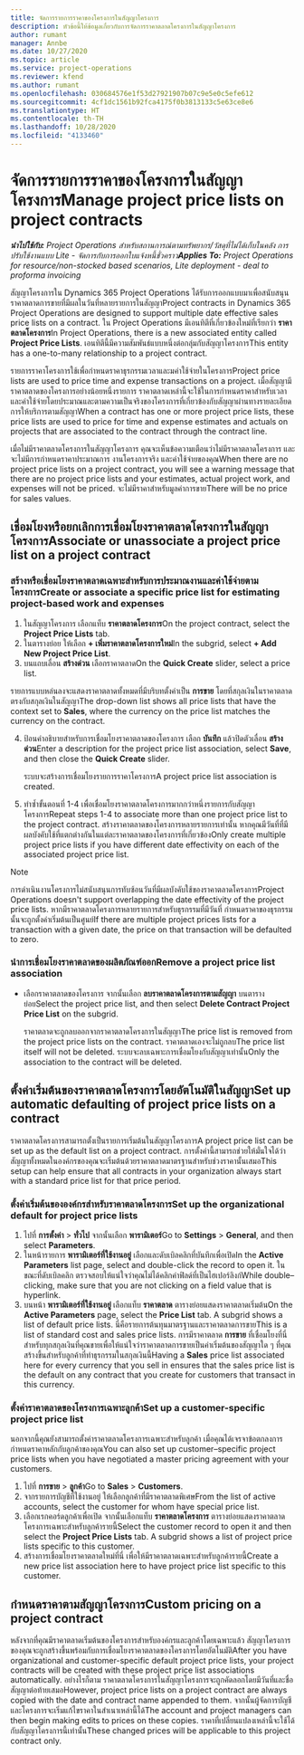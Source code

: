 ```yaml
---
title: จัดการรายการราคาของโครงการในสัญญาโครงการ
description: หัวข้อนี้ให้ข้อมูลเกี่ยวกับการจัดการราคาตลาดโครงการในสัญญาโครงการ
author: rumant
manager: Annbe
ms.date: 10/27/2020
ms.topic: article
ms.service: project-operations
ms.reviewer: kfend
ms.author: rumant
ms.openlocfilehash: 030684576e1f53d27921907b07c9e5e0c5efe612
ms.sourcegitcommit: 4cf1dc1561b92fca4175f0b3813133c5e63ce8e6
ms.translationtype: HT
ms.contentlocale: th-TH
ms.lasthandoff: 10/28/2020
ms.locfileid: "4133460"
---
```

# <a name="manage-project-price-lists-on-project-contracts"></a><span data-ttu-id="99031-103">จัดการรายการราคาของโครงการในสัญญาโครงการ</span><span class="sxs-lookup"><span data-stu-id="99031-103">Manage project price lists on project contracts</span></span>

<span data-ttu-id="99031-104">_**นำไปใช้กับ:** Project Operations สำหรับสถานการณ์ตามทรัพยากร/วัสดุที่ไม่ได้เก็บในคลัง การปรับใช้งานแบบ Lite - จัดการกับการออกใบแจ้งหนี้ชั่วคราว_</span><span class="sxs-lookup"><span data-stu-id="99031-104">_**Applies To:** Project Operations for resource/non-stocked based scenarios, Lite deployment - deal to proforma invoicing_</span></span>

<span data-ttu-id="99031-105">สัญญาโครงการใน Dynamics 365 Project Operations ได้รับการออกแบบมาเพื่อสนับสนุนราคาตลาดการขายที่มีผลในวันที่หลายรายการในสัญญา</span><span class="sxs-lookup"><span data-stu-id="99031-105">Project contracts in Dynamics 365 Project Operations are designed to support multiple date effective sales price lists on a contract.</span></span> <span data-ttu-id="99031-106">ใน Project Operations มีเอนทิตีที่เกี่ยวข้องใหม่ที่เรียกว่า **ราคาตลาดโครงการ**</span><span class="sxs-lookup"><span data-stu-id="99031-106">In Project Operations, there is a new associated entity called **Project Price Lists**.</span></span> <span data-ttu-id="99031-107">เอนทิตีนี้มีความสัมพันธ์แบบหนึ่งต่อกลุ่มกับสัญญาโครงการ</span><span class="sxs-lookup"><span data-stu-id="99031-107">This entity has a one-to-many relationship to a project contract.</span></span>

<span data-ttu-id="99031-108">รายการราคาโครงการใช้เพื่อกำหนดราคาธุรกรรมเวลาและมค่าใช้จ่ายในโครงการ</span><span class="sxs-lookup"><span data-stu-id="99031-108">Project price lists are used to price time and expense transactions on a project.</span></span> <span data-ttu-id="99031-109">เมื่อสัญญามีราคาตลาดของโครงการอย่างน้อยหนึ่งรายการ ราคาตลาดเหล่านี้จะใช้ในการกำหนดราคาสำหรับเวลาและค่าใช้จ่ายโดยประมาณและตามความเป็นจริงของโครงการที่เกี่ยวข้องกับสัญญาผ่านทางรายละเอียดการให้บริการตามสัญญา</span><span class="sxs-lookup"><span data-stu-id="99031-109">When a contract has one or more project price lists, these price lists are used to price for time and expense estimates and actuals on projects that are associated to the contract through the contract line.</span></span>

<span data-ttu-id="99031-110">เมื่อไม่มีราคาตลาดโครงการในสัญญาโครงการ คุณจะเห็นข้อความเตือนว่าไม่มีราคาตลาดโครงการ และจะไม่มีการกำหนดราคาประมาณการ งานโครงการจริง และค่าใช้จ่ายของคุณ</span><span class="sxs-lookup"><span data-stu-id="99031-110">When there are no project price lists on a project contract, you will see a warning message that there are no project price lists and your estimates, actual project work, and expenses will not be priced.</span></span> <span data-ttu-id="99031-111">จะไม่มีราคาสำหรับมูลค่าการขาย</span><span class="sxs-lookup"><span data-stu-id="99031-111">There will be no price for sales values.</span></span>

## <a name="associate-or-unassociate-a-project-price-list-on-a-project-contract"></a><span data-ttu-id="99031-112">เชื่อมโยงหรือยกเลิกการเชื่อมโยงราคาตลาดโครงการในสัญญาโครงการ</span><span class="sxs-lookup"><span data-stu-id="99031-112">Associate or unassociate a project price list on a project contract</span></span>

### <a name="create-or-associate-a-specific-price-list-for-estimating-project-based-work-and-expenses"></a><span data-ttu-id="99031-113">สร้างหรือเชื่อมโยงราคาตลาดเฉพาะสำหรับการประมาณงานและค่าใช้จ่ายตามโครงการ</span><span class="sxs-lookup"><span data-stu-id="99031-113">Create or associate a specific price list for estimating project-based work and expenses</span></span>

1. <span data-ttu-id="99031-114">ในสัญญาโครงการ เลือกแท็บ **ราคาตลาดโครงการ**</span><span class="sxs-lookup"><span data-stu-id="99031-114">On the project contract, select the **Project Price Lists** tab.</span></span>
2. <span data-ttu-id="99031-115">ในตารางย่อย ให้เลือก **+ เพิ่มราคาตลาดโครงการใหม่**</span><span class="sxs-lookup"><span data-stu-id="99031-115">In the subgrid, select **+ Add New Project Price List**.</span></span>
3. <span data-ttu-id="99031-116">บนแถบเลื่อน **สร้างด่วน** เลือกราคาตลาด</span><span class="sxs-lookup"><span data-stu-id="99031-116">On the **Quick Create** slider, select a price list.</span></span> 

  <span data-ttu-id="99031-117">รายการแบบหล่นลงจะแสดงราคาตลาดทั้งหมดที่มีบริบทตั้งค่าเป็น **การขาย** โดยที่สกุลเงินในราคาตลาดตรงกับสกุลเงินในสัญญา</span><span class="sxs-lookup"><span data-stu-id="99031-117">The drop-down list shows all price lists that have the context set to **Sales**, where the currency on the price list matches the currency on the contract.</span></span>
  
4. <span data-ttu-id="99031-118">ป้อนคำอธิบายสำหรับการเชื่อมโยงราคาตลาดของโครงการ เลือก **บันทึก** แล้วปิดตัวเลื่อน **สร้างด่วน**</span><span class="sxs-lookup"><span data-stu-id="99031-118">Enter a description for the project price list association, select **Save**, and then close the **Quick Create** slider.</span></span>

   <span data-ttu-id="99031-119">ระบบจะสร้างการเชื่อมโยงรายการราคาโครงการ</span><span class="sxs-lookup"><span data-stu-id="99031-119">A project price list association is created.</span></span>
   
5. <span data-ttu-id="99031-120">ทำซ้ำขั้นตอนที่ 1-4 เพื่อเชื่อมโยงราคาตลาดโครงการมากกว่าหนึ่งรายการกับสัญญาโครงการ</span><span class="sxs-lookup"><span data-stu-id="99031-120">Repeat steps 1-4 to associate more than one project price list to the project contract.</span></span> <span data-ttu-id="99031-121">สร้างราคาตลาดของโครงการหลายรายการเท่านั้น หากคุณมีวันที่ที่มีผลบังคับใช้ที่แตกต่างกันในแต่ละราคาตลาดของโครงการที่เกี่ยวข้อง</span><span class="sxs-lookup"><span data-stu-id="99031-121">Only create multiple project price lists if you have different date effectivity on each of the associated project price list.</span></span>

> [!NOTE]
> <span data-ttu-id="99031-122">การดำเนินงานโครงการไม่สนับสนุนการทับซ้อนวันที่มีผลบังคับใช้ของราคาตลาดโครงการ</span><span class="sxs-lookup"><span data-stu-id="99031-122">Project Operations doesn't support overlapping the date effectivity of the project price lists.</span></span> <span data-ttu-id="99031-123">หากมีราคาตลาดโครงการหลายรายการสำหรับธุรกรรมที่มีวันที่ กำหนดราคาของธุรกรรมนั้นจะถูกตั้งค่าเริ่มต้นเป็นศูนย์</span><span class="sxs-lookup"><span data-stu-id="99031-123">If there are multiple project prices lists for a transaction with a given date, the price on that transaction will be defaulted to zero.</span></span>

### <a name="remove-a-project-price-list-association"></a><span data-ttu-id="99031-124">นำการเชื่อมโยงราคาตลาดของผลิตภัณฑ์ออก</span><span class="sxs-lookup"><span data-stu-id="99031-124">Remove a project price list association</span></span>

- <span data-ttu-id="99031-125">เลือกราคาตลาดของโครงการ จากนั้นเลือก **ลบราคาตลาดโครงการตามสัญญา** บนตารางย่อย</span><span class="sxs-lookup"><span data-stu-id="99031-125">Select the project price list, and then select **Delete Contract Project Price List** on the subgrid.</span></span> 

  <span data-ttu-id="99031-126">ราคาตลาดจะถูกลบออกจากราคาตลาดโครงการในสัญญา</span><span class="sxs-lookup"><span data-stu-id="99031-126">The price list is removed from the project price lists on the contract.</span></span> <span data-ttu-id="99031-127">ราคาตลาดเองจะไม่ถูกลบ</span><span class="sxs-lookup"><span data-stu-id="99031-127">The price list itself will not be deleted.</span></span> <span data-ttu-id="99031-128">ระบบจะลบเฉพาะการเชื่อมโยงกับสัญญาเท่านั้น</span><span class="sxs-lookup"><span data-stu-id="99031-128">Only the association to the contract will be deleted.</span></span>

## <a name="set-up-automatic-defaulting-of-project-price-lists-on-a-contract"></a><span data-ttu-id="99031-129">ตั้งค่าเริ่มต้นของราคาตลาดโครงการโดยอัตโนมัติในสัญญา</span><span class="sxs-lookup"><span data-stu-id="99031-129">Set up automatic defaulting of project price lists on a contract</span></span>

<span data-ttu-id="99031-130">ราคาตลาดโครงการสามารถตั้งเป็นรายการเริ่มต้นในสัญญาโครงการ</span><span class="sxs-lookup"><span data-stu-id="99031-130">A project price list can be set up as the default list on a project contract.</span></span> <span data-ttu-id="99031-131">การตั้งค่านี้สามารถช่วยให้มั่นใจได้ว่าสัญญาทั้งหมดในองค์กรของคุณจะเริ่มต้นด้วยราคาตลาดมาตรฐานสำหรับช่วงราคานั้นเสมอ</span><span class="sxs-lookup"><span data-stu-id="99031-131">This setup can help ensure that all contracts in your organization always start with a standard price list for that price period.</span></span>

### <a name="set-up-the-organizational-default-for-project-price-lists"></a><span data-ttu-id="99031-132">ตั้งค่าเริ่มต้นขององค์กรสำหรับราคาตลาดโครงการ</span><span class="sxs-lookup"><span data-stu-id="99031-132">Set up the organizational default for project price lists</span></span>

1. <span data-ttu-id="99031-133">ไปที่  **การตั้งค่า** > **ทั่วไป** จากนั้นเลือก **พารามิเตอร์**</span><span class="sxs-lookup"><span data-stu-id="99031-133">Go to **Settings** > **General**, and then select **Parameters**.</span></span>
2. <span data-ttu-id="99031-134">ในหน้ารายการ **พารามิเตอร์ที่ใช้งานอยู่** เลือกและดับเบิลคลิกที่บันทึกเพื่อเปิด</span><span class="sxs-lookup"><span data-stu-id="99031-134">In the **Active Parameters** list page, select and double-click the record to open it.</span></span> <span data-ttu-id="99031-135">ในขณะที่ดับเบิลคลิก ตรวจสอบให้แน่ใจว่าคุณไม่ได้คลิกค่าฟิลด์ที่เป็นไฮเปอร์ลิงก์</span><span class="sxs-lookup"><span data-stu-id="99031-135">While double–clicking, make sure that you are not clicking on a field value that is hyperlink.</span></span> 
3. <span data-ttu-id="99031-136">บนหน้า **พารามิเตอร์ที่ใช้งานอยู่** เลือกแท็บ **ราคาตลาด** ตารางย่อยแสดงราคาตลาดเริ่มต้น</span><span class="sxs-lookup"><span data-stu-id="99031-136">On the **Active Parameters** page, select the **Price List** tab. A subgrid shows a list of default price lists.</span></span> <span data-ttu-id="99031-137">นี่คือรายการต้นทุนมาตรฐานและราคาตลาดการขาย</span><span class="sxs-lookup"><span data-stu-id="99031-137">This is a list of standard cost and sales price lists.</span></span> <span data-ttu-id="99031-138">การมีราคาตลาด **การขาย** ที่เชื่อมโยงที่นี่สำหรับทุกสกุลเงินที่คุณขายเพื่อให้แน่ใจว่าราคาตลาดการขายเป็นค่าเริ่มต้นของสัญญาใด ๆ ที่คุณสร้างขึ้นสำหรับลูกค้าที่ทำธุรกรรมในสกุลเงินนี้</span><span class="sxs-lookup"><span data-stu-id="99031-138">Having a **Sales** price list associated here for every currency that you sell in ensures that the sales price list is the default on any contract that you create for customers that transact in this currency.</span></span>

### <a name="set-up-a-customer-specific-project-price-list"></a><span data-ttu-id="99031-139">ตั้งค่าราคาตลาดของโครงการเฉพาะลูกค้า</span><span class="sxs-lookup"><span data-stu-id="99031-139">Set up a customer-specific project price list</span></span>

<span data-ttu-id="99031-140">นอกจากนี้คุณยังสามารถตั้งค่าราคาตลาดโครงการเฉพาะสำหรับลูกค้า เมื่อคุณได้เจรจาข้อตกลงการกำหนดราคาหลักกับลูกค้าของคุณ</span><span class="sxs-lookup"><span data-stu-id="99031-140">You can also set up customer–specific project price lists when you have negotiated a master pricing agreement with your customers.</span></span>

1. <span data-ttu-id="99031-141">ไปที่ **การขาย** > **ลูกค้า**</span><span class="sxs-lookup"><span data-stu-id="99031-141">Go to **Sales** > **Customers**.</span></span>
2. <span data-ttu-id="99031-142">จากรายการบัญชีที่ใช้งานอยู่ ให้เลือกลูกค้าที่มีราคาตลาดพิเศษ</span><span class="sxs-lookup"><span data-stu-id="99031-142">From the list of active accounts, select the customer for whom have special price list.</span></span>
3. <span data-ttu-id="99031-143">เลือกเรกคอร์ดลูกค้าเพื่อเปิด จากนั้นเลือกแท็บ **ราคาตลาดโครงการ** ตารางย่อยแสดงราคาตลาดโครงการเฉพาะสำหรับลูกค้ารายนี้</span><span class="sxs-lookup"><span data-stu-id="99031-143">Select the customer record to open it and then select the **Project Price Lists** tab. A subgrid shows a list of project price lists specific to this customer.</span></span> 
4. <span data-ttu-id="99031-144">สร้างการเชื่อมโยงราคาตลาดใหม่ที่นี่ เพื่อให้มีราคาตลาดเฉพาะสำหรับลูกค้ารายนี้</span><span class="sxs-lookup"><span data-stu-id="99031-144">Create a new price list association here to have project price list specific to this customer.</span></span>

## <a name="custom-pricing-on-a-project-contract"></a><span data-ttu-id="99031-145">กำหนดราคาตามสัญญาโครงการ</span><span class="sxs-lookup"><span data-stu-id="99031-145">Custom pricing on a project contract</span></span>

<span data-ttu-id="99031-146">หลังจากที่คุณมีราคาตลาดเริ่มต้นของโครงการสำหรับองค์กรและลูกค้าโดยเฉพาะแล้ว สัญญาโครงการของคุณจะถูกสร้างขึ้นพร้อมกับการเชื่อมโยงราคาตลาดของโครงการโดยอัตโนมัติ</span><span class="sxs-lookup"><span data-stu-id="99031-146">After you have organizational and customer-specific default project price lists, your project contracts will be created with these project price list associations automatically.</span></span> <span data-ttu-id="99031-147">อย่างไรก็ตาม ราคาตลาดโครงการในสัญญาโครงการจะถูกคัดลอกโดยมีวันที่และชื่อสัญญาต่อท้ายเสมอ</span><span class="sxs-lookup"><span data-stu-id="99031-147">However, project price lists on a project contract are always copied with the date and contract name appended to them.</span></span> <span data-ttu-id="99031-148">จากนั้นผู้จัดการบัญชีและโครงการจะเริ่มแก้ไขราคาในสำเนาเหล่านี้ได้</span><span class="sxs-lookup"><span data-stu-id="99031-148">The account and project managers can then begin making edits to prices on these copies.</span></span> <span data-ttu-id="99031-149">ราคาที่เปลี่ยนแปลงเหล่านี้จะใช้ได้กับสัญญาโครงการนี้เท่านั้น</span><span class="sxs-lookup"><span data-stu-id="99031-149">These changed prices will be applicable to this project contract only.</span></span>
